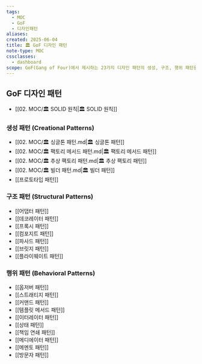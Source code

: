 ```yaml
---
tags:
  - MOC
  - GoF
  - 디자인패턴
aliases: 
created: 2025-06-04
title: 🏛️ GoF 디자인 패턴
note-type: MOC
cssclasses:
  - dashboard
scope: GoF(Gang of Four)에서 제시하는 23가지 디자인 패턴의 생성, 구조, 행위 패턴을 분류하고 각 패턴의 상세 노트를 연결하는 중앙 허브 역할.
---
```


## GoF 디자인 패턴
- [[02. MOC/🏛️ SOLID 원칙|🏛️ SOLID 원칙]]

### 생성 패턴 (Creational Patterns)
- [[02. MOC/🏛️ 싱글톤 패턴.md|🏛️ 싱글톤 패턴]]
- [[02. MOC/🏛️ 팩토리 메서드 패턴.md|🏛️ 팩토리 메서드 패턴]]
- [[02. MOC/🏛️ 추상 팩토리 패턴.md|🏛️ 추상 팩토리 패턴]]
- [[02. MOC/🏛️ 빌더 패턴.md|🏛️ 빌더 패턴]]
- [[프로토타입 패턴]]

### 구조 패턴 (Structural Patterns)
- [[어댑터 패턴]]
- [[데코레이터 패턴]]
- [[프록시 패턴]]
- [[컴포지트 패턴]]
- [[파사드 패턴]]
- [[브릿지 패턴]]
- [[플라이웨이트 패턴]]

### 행위 패턴 (Behavioral Patterns)
- [[옵저버 패턴]]
- [[스트래티지 패턴]]
- [[커맨드 패턴]]
- [[템플릿 메서드 패턴]]
- [[이터레이터 패턴]]
- [[상태 패턴]]
- [[책임 연쇄 패턴]]
- [[메디에이터 패턴]]
- [[메멘토 패턴]]
- [[방문자 패턴]]